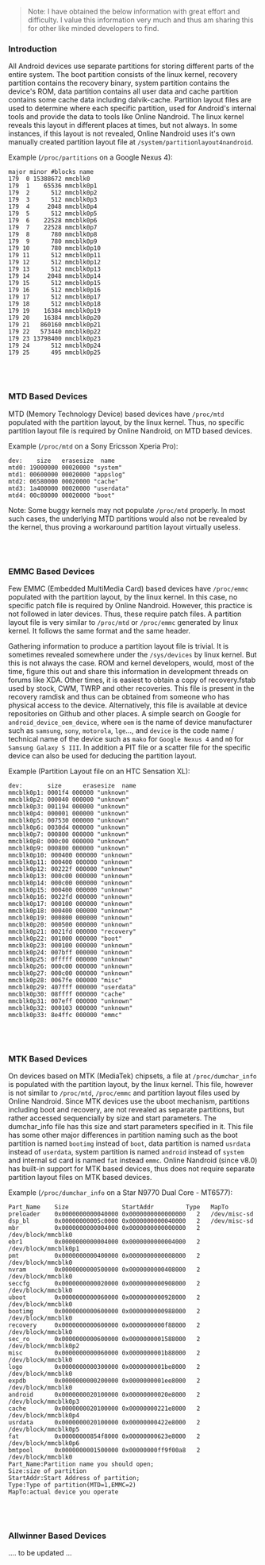 > Note: I have obtained the below information with great effort and difficulty. I value this information very much and thus am sharing this for other like minded developers to find.

### Introduction
All Android devices use separate partitions for storing different parts of the entire system. The boot partition consists of the linux kernel, recovery partition contains the recovery binary, system partition contains the device's ROM, data partition contains all user data and cache partition contains some cache data including dalvik-cache.
Partition layout files are used to determine where each specific partition, used for Android's internal tools and provide the data to tools like Online Nandroid. The linux kernel reveals this layout in different places at times, but not always. In some instances, if this layout is not revealed, Online Nandroid uses it's own manually created partition layout file at `/system/partitionlayout4nandroid`.

Example (`/proc/partitions` on a Google Nexus 4):
```none
major minor #blocks name
179  0 15388672 mmcblk0
179  1    65536 mmcblk0p1
179  2      512 mmcblk0p2
179  3      512 mmcblk0p3
179  4     2048 mmcblk0p4
179  5      512 mmcblk0p5
179  6    22528 mmcblk0p6
179  7    22528 mmcblk0p7
179  8      780 mmcblk0p8
179  9      780 mmcblk0p9
179 10      780 mmcblk0p10
179 11      512 mmcblk0p11
179 12      512 mmcblk0p12
179 13      512 mmcblk0p13
179 14     2048 mmcblk0p14
179 15      512 mmcblk0p15
179 16      512 mmcblk0p16
179 17      512 mmcblk0p17
179 18      512 mmcblk0p18
179 19    16384 mmcblk0p19
179 20    16384 mmcblk0p20
179 21   860160 mmcblk0p21
179 22   573440 mmcblk0p22
179 23 13798400 mmcblk0p23
179 24      512 mmcblk0p24
179 25      495 mmcblk0p25
```

<br /><br />

### MTD Based Devices
MTD (Memory Technology Device) based devices have `/proc/mtd` populated with the partition layout, by the linux kernel. Thus, no specific partition layout file is required by Online Nandroid, on MTD based devices.

Example (`/proc/mtd` on a Sony Ericsson Xperia Pro):
```none
dev:    size   erasesize  name
mtd0: 19000000 00020000 "system"
mtd1: 00600000 00020000 "appslog"
mtd2: 06580000 00020000 "cache"
mtd3: 1a400000 00020000 "userdata"
mtd4: 00c80000 00020000 "boot"
```

Note: Some buggy kernels may not populate `/proc/mtd` properly. In most such cases, the underlying MTD partitions would also not be revealed by the kernel, thus proving a workaround partition layout virtually useless.

<br /><br />

### EMMC Based Devices
Few EMMC (Embedded MultiMedia Card) based devices have `/proc/emmc` populated with the partition layout, by the linux kernel. In this case, no specific patch file is required by Online Nandroid. However, this practice is not followed in later devices. Thus, these require patch files. A partition layout file is very similar to `/proc/mtd` or `/proc/emmc` generated by linux kernel. It follows the same format and the same header.

Gathering information to produce a partition layout file is trivial. It is sometimes revealed somewhere under the `/sys/devices` by linux kernel. But this is not always the case. ROM and kernel developers, would, most of the time, figure this out and share this information in development threads on forums like XDA. Other times, it is easiest to obtain a copy of recovery.fstab used by stock, CWM, TWRP and other recoveries. This file is present in the recovery ramdisk and thus can be obtained from someone who has physical access to the device. Alternatively, this file is available at device repositories on Github and other places. A simple search on Google for `android_device_oem_device`, where `oem` is the name of device manufacturer such as `samsung`, `sony`, `motorola`, `lge`..., and `device` is the code name / technical name of the device such as `mako` for `Google Nexus 4` and `m0` for `Samsung Galaxy S III`.
In addition a PIT file or a scatter file for the specific device can also be used for deducing the partition layout.

Example (Partition Layout file on an HTC Sensation XL):
```none
dev:       size      erasesize  name
mmcblk0p1: 0001f4 000000 "unknown"
mmcblk0p2: 000040 000000 "unknown"
mmcblk0p3: 001194 000000 "unknown"
mmcblk0p4: 000001 000000 "unknown"
mmcblk0p5: 007530 000000 "unknown"
mmcblk0p6: 0030d4 000000 "unknown"
mmcblk0p7: 000800 000000 "unknown"
mmcblk0p8: 000c00 000000 "unknown"
mmcblk0p9: 000800 000000 "unknown"
mmcblk0p10: 000400 000000 "unknown"
mmcblk0p11: 000400 000000 "unknown"
mmcblk0p12: 00222f 000000 "unknown"
mmcblk0p13: 000c00 000000 "unknown"
mmcblk0p14: 000c00 000000 "unknown"
mmcblk0p15: 000400 000000 "unknown"
mmcblk0p16: 0022fd 000000 "unknown"
mmcblk0p17: 000100 000000 "unknown"
mmcblk0p18: 000400 000000 "unknown"
mmcblk0p19: 000800 000000 "unknown"
mmcblk0p20: 000500 000000 "unknown"
mmcblk0p21: 0021fd 000000 "recovery"
mmcblk0p22: 001000 000000 "boot"
mmcblk0p23: 000100 000000 "unknown"
mmcblk0p24: 007bff 000000 "unknown"
mmcblk0p25: 0fffff 000000 "unknown"
mmcblk0p26: 000c00 000000 "unknown"
mmcblk0p27: 000c00 000000 "unknown"
mmcblk0p28: 0067fe 000000 "misc"
mmcblk0p29: 407fff 000000 "userdata"
mmcblk0p30: 08ffff 000000 "cache"
mmcblk0p31: 007eff 000000 "unknown"
mmcblk0p32: 000103 000000 "unknown"
mmcblk0p33: 8e4ffc 000000 "emmc"
```

<br /><br />

### MTK Based Devices
On devices based on MTK (MediaTek) chipsets, a file at `/proc/dumchar_info` is populated with the partition layout, by the linux kernel. This file, however is not similar to `/proc/mtd`, `/proc/emmc` and partition layout files used by Online Nandroid. Since MTK devices use the uboot mechanism, partitions including boot and recovery, are not revealed as separate partitions, but rather accessed sequencially by size and start parameters. The dumchar_info file has this size and start parameters specified in it. This file has some other major differences in partition naming such as the boot partition is named `bootimg` instead of `boot`, data partition is named `usrdata` instead of `userdata`, system partition is named `android` instead of `system` and internal sd card is named `fat` instead `emmc`.
Online Nandroid (since v8.0) has built-in support for MTK based devices, thus does not require separate partition layout files on MTK based devices.

Example (`/proc/dumchar_info` on a Star N9770 Dual Core - MT6577):
```none
Part_Name    Size               StartAddr         Type   MapTo
preloader    0x0000000000040000 0x0000000000000000   2   /dev/misc-sd
dsp_bl       0x00000000005c0000 0x0000000000040000   2   /dev/misc-sd
mbr          0x0000000000004000 0x0000000000000000   2   /dev/block/mmcblk0
ebr1         0x0000000000004000 0x0000000000004000   2   /dev/block/mmcblk0p1
pmt          0x0000000000400000 0x0000000000008000   2   /dev/block/mmcblk0
nvram        0x0000000000500000 0x0000000000408000   2   /dev/block/mmcblk0
seccfg       0x0000000000020000 0x0000000000908000   2   /dev/block/mmcblk0
uboot        0x0000000000060000 0x0000000000928000   2   /dev/block/mmcblk0
bootimg      0x0000000000600000 0x0000000000988000   2   /dev/block/mmcblk0
recovery     0x0000000000600000 0x0000000000f88000   2   /dev/block/mmcblk0
sec_ro       0x0000000000600000 0x0000000001588000   2   /dev/block/mmcblk0p2
misc         0x0000000000060000 0x0000000001b88000   2   /dev/block/mmcblk0
logo         0x0000000000300000 0x0000000001be8000   2   /dev/block/mmcblk0
expdb        0x0000000000200000 0x0000000001ee8000   2   /dev/block/mmcblk0
android      0x0000000020100000 0x00000000020e8000   2   /dev/block/mmcblk0p3
cache        0x0000000020100000 0x00000000221e8000   2   /dev/block/mmcblk0p4
usrdata      0x0000000020100000 0x00000000422e8000   2   /dev/block/mmcblk0p5
fat          0x00000000854f8000 0x00000000623e8000   2   /dev/block/mmcblk0p6
bmtpool      0x0000000001500000 0x00000000ff9f00a8   2   /dev/block/mmcblk0
Part_Name:Partition name you should open;
Size:size of partition
StartAddr:Start Address of partition;
Type:Type of partition(MTD=1,EMMC=2)
MapTo:actual device you operate
```

<br /><br />

### Allwinner Based Devices
.... to be updated ...